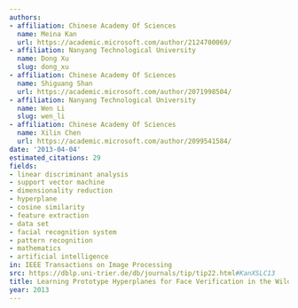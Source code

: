 ```yaml
---
authors:
- affiliation: Chinese Academy Of Sciences
  name: Meina Kan
  url: https://academic.microsoft.com/author/2124700069/
- affiliation: Nanyang Technological University
  name: Dong Xu
  slug: dong_xu
- affiliation: Chinese Academy Of Sciences
  name: Shiguang Shan
  url: https://academic.microsoft.com/author/2071998504/
- affiliation: Nanyang Technological University
  name: Wen Li
  slug: wen_li
- affiliation: Chinese Academy Of Sciences
  name: Xilin Chen
  url: https://academic.microsoft.com/author/2099541584/
date: '2013-04-04'
estimated_citations: 29
fields:
- linear discriminant analysis
- support vector machine
- dimensionality reduction
- hyperplane
- cosine similarity
- feature extraction
- data set
- facial recognition system
- pattern recognition
- mathematics
- artificial intelligence
in: IEEE Transactions on Image Processing
src: https://dblp.uni-trier.de/db/journals/tip/tip22.html#KanXSLC13
title: Learning Prototype Hyperplanes for Face Verification in the Wild
year: 2013
---
```


